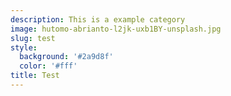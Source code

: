 ```yaml
---
description: This is a example category
image: hutomo-abrianto-l2jk-uxb1BY-unsplash.jpg
slug: test
style:
  background: '#2a9d8f'
  color: '#fff'
title: Test
---
```

